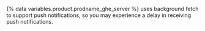 {% data variables.product.prodname_ghe_server %} uses background fetch to support push notifications, so you may experience a delay in receiving push notifications.

